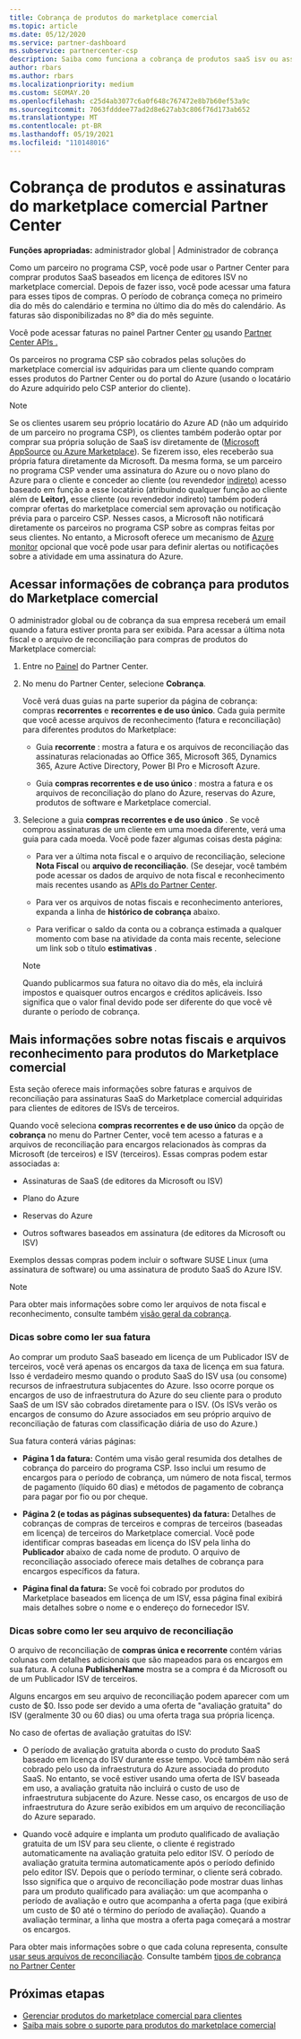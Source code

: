 ```yaml
---
title: Cobrança de produtos do marketplace comercial
ms.topic: article
ms.date: 05/12/2020
ms.service: partner-dashboard
ms.subservice: partnercenter-csp
description: Saiba como funciona a cobrança de produtos saaS isv ou assinaturas adquiridas para clientes do marketplace comercial no Partner Center.
author: rbars
ms.author: rbars
ms.localizationpriority: medium
ms.custom: SEOMAY.20
ms.openlocfilehash: c25d4ab3077c6a0f648c767472e8b7b60ef53a9c
ms.sourcegitcommit: 7063fdddee77ad2d8e627ab3c806f76d173ab652
ms.translationtype: MT
ms.contentlocale: pt-BR
ms.lasthandoff: 05/19/2021
ms.locfileid: "110148016"
---
```

# <a name="billing-for-commercial-marketplace-products-and-subscriptions-in-partner-center"></a>Cobrança de produtos e assinaturas do marketplace comercial Partner Center


**Funções apropriadas:** administrador global | Administrador de cobrança

Como um parceiro no programa CSP, você pode usar o Partner Center para comprar produtos SaaS baseados em licença de editores ISV no marketplace comercial. Depois de fazer isso, você pode acessar uma fatura para esses tipos de compras. O período de cobrança começa no primeiro dia do mês do calendário e termina no último dia do mês do calendário. As faturas são disponibilizadas no 8º dia do mês seguinte.

Você pode acessar faturas no painel Partner Center [ou](https://partner.microsoft.com/dashboard/) usando [Partner Center APIs .](/partner-center/develop/)

Os parceiros no programa CSP são cobrados pelas soluções do marketplace comercial isv adquiridas para um cliente quando compram esses produtos do Partner Center ou do portal do Azure (usando o locatário do Azure adquirido pelo CSP anterior do cliente).

>[!NOTE]
>Se os clientes usarem seu próprio locatário do Azure AD (não um adquirido de um parceiro no programa CSP), os clientes também poderão optar por comprar sua própria solução de SaaS isv diretamente de ([Microsoft AppSource](https://appsource.microsoft.com/) [ou Azure Marketplace](https://azuremarketplace.microsoft.com/)). Se fizerem isso, eles receberão sua própria fatura diretamente da Microsoft. Da mesma forma, se um parceiro no programa CSP vender uma assinatura do Azure ou o novo plano do Azure para o cliente e conceder ao cliente (ou revendedor [indireto)](/azure/role-based-access-control/built-in-roles) acesso baseado em função a esse locatário (atribuindo qualquer função ao cliente além de **Leitor),** esse cliente (ou revendedor indireto) também poderá comprar ofertas do marketplace comercial sem aprovação ou notificação prévia para o parceiro CSP. Nesses casos, a Microsoft não notificará diretamente os parceiros no programa CSP sobre as compras feitas por seus clientes. No entanto, a Microsoft oferece um mecanismo de [Azure monitor](/azure/azure-monitor/platform/alerts-activity-log) opcional que você pode usar para definir alertas ou notificações sobre a atividade em uma assinatura do Azure.

## <a name="access-billing-information-for-commercial-marketplace-products"></a>Acessar informações de cobrança para produtos do Marketplace comercial

O administrador global ou de cobrança da sua empresa receberá um email quando a fatura estiver pronta para ser exibida. Para acessar a última nota fiscal e o arquivo de reconciliação para compras de produtos do Marketplace comercial:

1. Entre no [Painel](https://partner.microsoft.com/dashboard/) do Partner Center.

2. No menu do Partner Center, selecione **Cobrança**. 

    Você verá duas guias na parte superior da página de cobrança: compras **recorrentes** e **recorrentes e de uso único**. Cada guia permite que você acesse arquivos de reconhecimento (fatura e reconciliação) para diferentes produtos do Marketplace:

    - Guia **recorrente** : mostra a fatura e os arquivos de reconciliação das assinaturas relacionadas ao Office 365, Microsoft 365, Dynamics 365, Azure Active Directory, Power BI Pro e Microsoft Azure.

    - Guia **compras recorrentes e de uso único** : mostra a fatura e os arquivos de reconciliação do plano do Azure, reservas do Azure, produtos de software e Marketplace comercial.
  
3. Selecione a guia **compras recorrentes e de uso único** . Se você comprou assinaturas de um cliente em uma moeda diferente, verá uma guia para cada moeda. Você pode fazer algumas coisas desta página:

    - Para ver a última nota fiscal e o arquivo de reconciliação, selecione **Nota Fiscal** ou **arquivo de reconciliação**. (Se desejar, você também pode acessar os dados de arquivo de nota fiscal e reconhecimento mais recentes usando as [APIs do Partner Center](/partner-center/develop/).

    - Para ver os arquivos de notas fiscais e reconhecimento anteriores, expanda a linha de **histórico de cobrança** abaixo.

    - Para verificar o saldo da conta ou a cobrança estimada a qualquer momento com base na atividade da conta mais recente, selecione um link sob o título **estimativas** .  

    >[!NOTE]
    > Quando publicarmos sua fatura no oitavo dia do mês, ela incluirá impostos e quaisquer outros encargos e créditos aplicáveis. Isso significa que o valor final devido pode ser diferente do que você vê durante o período de cobrança.

## <a name="more-about-invoices-and-recon-files-for-commercial-marketplace-products"></a>Mais informações sobre notas fiscais e arquivos reconhecimento para produtos do Marketplace comercial

Esta seção oferece mais informações sobre faturas e arquivos de reconciliação para assinaturas SaaS do Marketplace comercial adquiridas para clientes de editores de ISVs de terceiros.

Quando você seleciona **compras recorrentes e de uso único** da opção de **cobrança** no menu do Partner Center, você tem acesso a faturas e a arquivos de reconciliação para encargos relacionados às compras da Microsoft (de terceiros) e ISV (terceiros). Essas compras podem estar associadas a:

- Assinaturas de SaaS (de editores da Microsoft ou ISV)

- Plano do Azure

- Reservas do Azure

- Outros softwares baseados em assinatura (de editores da Microsoft ou ISV)

Exemplos dessas compras podem incluir o software SUSE Linux (uma assinatura de software) ou uma assinatura de produto SaaS do Azure ISV.

>[!NOTE]
> Para obter mais informações sobre como ler arquivos de nota fiscal e reconhecimento, consulte também [visão geral da cobrança](billing.md).

### <a name="tips-on-reading-your-invoice"></a>Dicas sobre como ler sua fatura

Ao comprar um produto SaaS baseado em licença de um Publicador ISV de terceiros, você verá apenas os encargos da taxa de licença em sua fatura. Isso é verdadeiro mesmo quando o produto SaaS do ISV usa (ou consome) recursos de infraestrutura subjacentes do Azure. Isso ocorre porque os encargos de uso de infraestrutura do Azure do seu cliente para o produto SaaS de um ISV são cobrados diretamente para o ISV. (Os ISVs verão os encargos de consumo do Azure associados em seu próprio arquivo de reconciliação de faturas com classificação diária de uso do Azure.)

Sua fatura conterá várias páginas:

- **Página 1 da fatura:** Contém uma visão geral resumida dos detalhes de cobrança do parceiro do programa CSP. Isso inclui um resumo de encargos para o período de cobrança, um número de nota fiscal, termos de pagamento (líquido 60 dias) e métodos de pagamento de cobrança para pagar por fio ou por cheque.

- **Página 2 (e todas as páginas subsequentes) da fatura:** Detalhes de cobranças de compras de terceiros e compras de terceiros (baseadas em licença) de terceiros do Marketplace comercial. Você pode identificar compras baseadas em licença do ISV pela linha do **Publicador** abaixo de cada nome de produto. O arquivo de reconciliação associado oferece mais detalhes de cobrança para encargos específicos da fatura.

- **Página final da fatura:** Se você foi cobrado por produtos do Marketplace baseados em licença de um ISV, essa página final exibirá mais detalhes sobre o nome e o endereço do fornecedor ISV.

### <a name="tips-on-reading-your-reconciliation-file"></a>Dicas sobre como ler seu arquivo de reconciliação

O arquivo de reconciliação de **compras única e recorrente** contém várias colunas com detalhes adicionais que são mapeados para os encargos em sua fatura. A coluna **PublisherName** mostra se a compra é da Microsoft ou de um Publicador ISV de terceiros.

Alguns encargos em seu arquivo de reconciliação podem aparecer com um custo de $0. Isso pode ser devido a uma oferta de "avaliação gratuita" do ISV (geralmente 30 ou 60 dias) ou uma oferta traga sua própria licença.

No caso de ofertas de avaliação gratuitas do ISV:

- O período de avaliação gratuita aborda o custo do produto SaaS baseado em licença do ISV durante esse tempo. Você também não será cobrado pelo uso da infraestrutura do Azure associada do produto SaaS.  No entanto, se você estiver usando uma oferta de ISV baseada em uso, a avaliação gratuita não incluirá o custo de uso de infraestrutura subjacente do Azure. Nesse caso, os encargos de uso de infraestrutura do Azure serão exibidos em um arquivo de reconciliação do Azure separado.

- Quando você adquire e implanta um produto qualificado de avaliação gratuita de um ISV para seu cliente, o cliente é registrado automaticamente na avaliação gratuita pelo editor ISV. O período de avaliação gratuita termina automaticamente após o período definido pelo editor ISV. Depois que o período terminar, o cliente será cobrado. Isso significa que o arquivo de reconciliação pode mostrar duas linhas para um produto qualificado para avaliação: um que acompanha o período de avaliação e outro que acompanha a oferta paga (que exibirá um custo de $0 até o término do período de avaliação). Quando a avaliação terminar, a linha que mostra a oferta paga começará a mostrar os encargos. 

Para obter mais informações sobre o que cada coluna representa, consulte [usar seus arquivos de reconciliação](use-the-reconciliation-files.md). Consulte também [tipos de cobrança no Partner Center](./billing-basics.md)

## <a name="next-steps"></a>Próximas etapas

- [Gerenciar produtos do marketplace comercial para clientes](csp-commercial-marketplace-manage.md)
- [Saiba mais sobre o suporte para produtos do marketplace comercial](csp-commercial-marketplace-support.md)